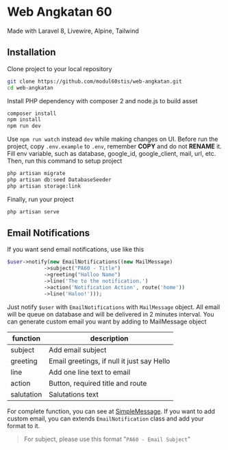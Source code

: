 # Web Angkatan 60

Made with Laravel 8, Livewire, Alpine, Tailwind

## Installation

Clone project to your local repository

```bash
git clone https://github.com/modul60stis/web-angkatan.git
cd web-angkatan
```

Install PHP dependency with composer 2 and node.js to build asset

```bash
composer install
npm install
npm run dev
```

Use `npm run watch` instead `dev` while making changes on UI. Before run the project, copy `.env.example` to `.env`, remember **COPY** and do not **RENAME** it. Fill env variable, such as database, google_id, google_client, mail, url, etc. Then, run this command to setup project

```bash
php artisan migrate
php artisan db:seed DatabaseSeeder
php artisan storage:link
```

Finally, run your project

```bash
php artisan serve
```

## Email Notifications

If you want send email notifications, use like this

```php
$user->notify(new EmailNotifications((new MailMessage)
            ->subject("PA60 - Title")
            ->greeting("Halloo Name")
            ->line('The to the notification.')
            ->action('Notification Action', route('home'))
            ->line('Haloo!')));
```

Just notify `$user` with `EmailNotifications` with `MailMessage` object. All email will be queue on database and will be delivered in 2 minutes interval. You can generate custom email you want by adding to MailMessage object

| function   | description                                |
| ---------- | ------------------------------------------ |
| subject    | Add email subject                          |
| greeting   | Email greetings, if null it just say Hello |
| line       | Add one line text to email                 |
| action     | Button, required title and route           |
| salutation | Salutations text                           |


For complete function, you can see at [SimpleMessage](./vendor/laravel/framework/src/Illuminate/Notifications/Messages/SimpleMessage.php). If you want to add custom email, you can extends `EmailNotification` class and add your format to it.

> For subject, please use this format "`PA60 - Email Subject`"